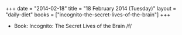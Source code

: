 +++
date = "2014-02-18"
title = "18 February 2014 (Tuesday)"
layout = "daily-diet"
books = ["incognito-the-secret-lives-of-the-brain"]
+++


* Book: Incognito: The Secret Lives of the Brain /f/